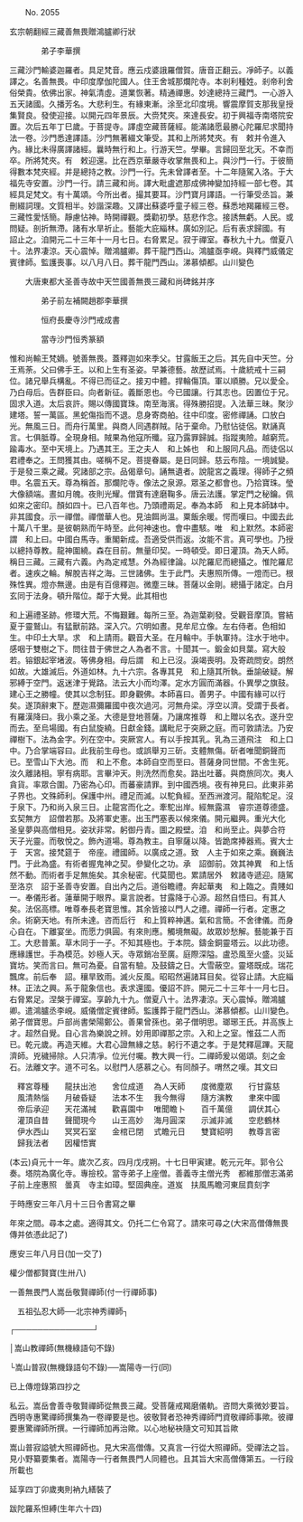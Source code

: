 ﻿　　No. 2055

玄宗朝翻經三藏善無畏贈鴻臚卿行狀

　　　　弟子李華撰


三藏沙門輸婆迦羅者。具足梵音。應云戍婆誐羅僧賀。唐音正翻云。凈師子。以義譯之。名善無畏。中印度摩伽陀國人。住王舍城那爛陀寺。本剎利種姓。剎帝利舍俗榮貴。依佛出家。神氣清虛。道業恢著。精通禪惠。妙達總持三藏門。一心游入五天諸國。久播芳名。大悲利生。有緣東漸。涂至北印度境。響震摩賀支那我皇授集賢良。發使迎接。以開元四年景辰。大赍梵夾。來達長安。初于興福寺南塔院安置。次后五年丁巳歲。于菩提寺。譯虛空藏菩薩經。能滿諸愿最勝心陀羅尼求聞持法一卷。沙門悉達譯語。沙門無著綴文筆受。其和上所將梵夾。有　敕并令進入內。緣比未得廣譯諸經。曩時無行和上。行游天竺。學畢。言歸回至北天。不幸而卒。所將梵夾。有　敕迎還。比在西京華嚴寺收掌無畏和上。與沙門一行。于彼簡得數本梵夾經。并是總持之教。沙門一行。先未曾譯者至。十二年隨駕入洛。于大福先寺安置。沙門一行。請三藏和尚。譯大毗盧遮那成佛神變加持經一部七卷。其經具足梵文。有十萬頌。今所出者。撮其要耳。沙門寶月譯語。一行筆受丞旨。兼刪綴詞理。文質相半。妙諧深趣。又譯出蘇婆呼童子經三卷。蘇悉地羯羅經三卷。三藏性愛恬簡。靜慮怗神。時開禪觀。獎勸初學。慈悲作念。接誘無虧。人民。或問疑。剖折無滯。諸有水旱祈止。藝能大庇緇林。廣如別記。后有表求歸國。有　詔止之。洎開元二十三年十一月七日。右脅累足。寂于禪室。春秋九十九。僧夏八十。法界凄涼。天心震悼。贈鴻臚卿。葬干龍門西山。鴻臚亟李峴。與釋門威儀定賓律師。監護喪事。以八月八日。葬干龍門西山。涕慕傾都。山川變色

　　大唐東都大圣善寺故中天竺國善無畏三藏和尚碑銘并序

　　　　弟子前左補闕趙郡李華撰


　　　　恒府長慶寺沙門戒成書


　　　　當寺沙門恒秀篆額


惟和尚輸王梵嫡。號善無畏。蓋釋迦如來季父。甘露飯王之后。其先自中天竺。分王焉荼。父曰佛手王。以和上生有圣姿。早兼德藝。故歷試焉。十歲統戒十三嗣位。諸兄舉兵構亂。不得已而征之。接刃中體。捍輪傷頂。軍以順勝。兄以愛全。乃白母后。告群臣曰。向者新征。義斷恩也。今已國讓。行其志也。因置位于兄。固求入道。太后哀許。賜以傳國寶珠。南至海濱。得殊勝招提。入法華三昧。聚沙建塔。誓一萬區。黑蛇傷指而不退。息身寄商舶。往中印度。密修禪誦。口放白光。無風三日。而舟行萬里。與商人同遇群賊。阽于棄命。乃慰怗徒侶。默誦真言。七俱胝尊。全現身相。賊果為他寇所殲。寇乃露罪歸誠。指蹤夷險。越窮荒。踰毒水。至中天境上。乃遇其王。王之夫人　和上姊也　和上服同凡品。而徒侶以君禮奉之。王問獲其由。嗟稱不足。菩提眷屬。是日同歸。慈云布陰。一境誠變。于是發三乘之藏。究諸部之宗。品偈章句。誦無遺者。說龍宮之義理。得師子之頻申。名震五天。尊為稱首。那爛陀寺。像法之泉源。眾圣之都會也。乃拾寶珠。瑩大像額端。晝如月魄。夜則光耀。僧寶有達磨鞠多。唐云法護。掌定門之秘鑰。佩如來之密印。顏如四十。已八百年也。乃頭禮兩足。奉為本師　和上見本師缽中。非其國食。示一禪僧。禪僧華人也。見油餌尚溫。粟飯余暖。愕而嘆曰。中國去此十萬八千里。是彼朝熟而午時至。此何神速也。會中盡駭。唯　和上默然。本師密謂　和上曰。中國白馬寺。重閣新成。吾適受供而返。汝能不言。真可學也。乃授以總持尊教。龍神圍繞。森在目前。無量印契。一時頓受。即日灌頂。為天人師。稱日三藏。三藏有六義。內為定戒慧。外為經律論。以陀羅尼而總攝之。惟陀羅尼者。速疾之輪。解脫吉祥之海。三世諸佛。生于此門。夫惠照所傳。一燈而已。根殊性異。燈亦無邊。由是有百億釋迦。微塵三昧。菩薩以金剛。總攝于諸定。白月玄同于法身。頓升階位。鄰于大覺。此其相也

和上遍禮圣跡。修環大荒。不悔艱難。每所三至。為迦葉剃發。受觀音摩頂。嘗結夏于靈鷲山。有猛獸前路。深入穴。穴明如晝。見牟尼立像。左右侍者。色相如生。中印土大旱。求　和上請雨。觀音大圣。在月輪中。手執軍持。注水于地中。感咽于雙樹之下。問往昔于佛世之人為者不言。十聞其一。鍛金如貝葉。寫大般若。镕銀起宰堵波。等佛身相。母后謂　和上已沒。淚竭喪明。及寄疏問安。朗然如故。大雄滅后。外道如林。九十六宗。各專其見　和上隨其所執。垂諭破疑。解邪縛于空門。返迷津于覺路。法云大小而均澤。定水方圓而滿器。仆異學之旗鼓。建心王之勝幢。使其以念制狂。即身觀佛。本師喜曰。善男子。中國有緣可以行矣。遂頂辭東下。歷迦濕彌羅國中夜次過河。河無舟梁。浮空以濟。受謂于長者。有羅漢降曰。我小乘之圣。大德是登地菩薩。乃讓席推尊　和上贈以名衣。遂升空而去。至烏場國。有白鼠旋繞。日獻金錢。講毗尼于突厥之庭。而可敦請法。乃安禪樹下。法為金字。列在空中。突厥宮人。有以手按其乳。乳為三道飛注　和上口中。乃合掌端容曰。此我前生母也。或誤舉刃三斫。支體無傷。斫者唯聞銅聲而已。至雪山下大池。而　和上不愈。本師自空而至曰。菩薩身同世間。不舍生死。汝久離諸相。寧有病耶。言畢沖天。則洗然而愈矣。路出吐蕃。與商旅同次。夷人貪貨。率眾合圍。乃密為心印。而蕃豪請罪。到中國西境。夜有神見曰。此東非弟子界也。文殊師利。保護中州。禮足而滅。以駝負經。至西洲渡河。龍陷駝足。沒于泉下。乃和尚入泉三日。止龍宮而化之。牽駝出岸。經無露濕　睿宗道尊德盛。玄契無方　詔僧若那。及將軍史憲。出玉門塞表以候來儀。開元繼興。重光大化　圣皇夢與高僧相見。姿狀非常。躬御丹青。圖之殿壁。洎　和尚至止。與夢合符　天子光靈。而敬悅之。飾內道場。尊為教主。自寧薩以降。皆跪席捧器焉。賓大士于　天宮。接梵筵于　帝座。禮國師。以廣成之道。致　人主于如來之乘。巍巍法門。于此為盛。有術者握鬼神之契。參變化之功。承　詔御前。效其神異　和上恬然不動。而術者手足無施矣。其余秘密。代莫聞也。累請居外　敕諸寺遞迎。隨駕至洛京　詔于圣善寺安置。自出內之后。道俗瞻禮。奔起華夷　和上臨之。貴賤如一。奉儀形者。蓮華開于眼界。稟言說者。甘露降于心源。超然自悟曰。有其人矣。法侶高標。唯尊奉長老寶思惟。其余皆接以門人之禮。禪師一行者。定惠之余。術窮天地。有所未達。咨而后行　和上質粹神邁。氣和言簡。不舍律儀。而身心自在。下離宴坐。而愿力俱圓。有來則應。觸境無礙。故眾妙愁解。藝能兼于百工。大悲普薰。草木同于一子。不知其極也。于本院。鑄金銅靈塔云。以此功德。應緣護世。手為模范。妙極人天。寺眾銷冶至廣。庭際深隘。盧恐風至火盛。災延寶坊。笑而言曰。無可為憂。自當有驗。及鼓鑄之日。大雪蔽空。靈塔既成。瑞花飄席。前后奉　詔。穰旱致雨。滅火反風。昭昭然遍諸耳目矣。從容止請。大庇緇林。正法之興。系于龍象信也。表求還國。優詔不許。開元二十三年十一月七日。右脅累足。涅槃于禪室。享齡九十九。僧夏八十。法界凄涼。天心震悼。贈鴻臚卿。遣鴻臚丞李峴。威儀僧定賓律師。監護葬于龍門西山。涕慕傾都。山川變色。弟子僧寶思。戶部尚書榮陽鄭公。善果曾孫也。弟子僧明思。瑯琊王氏。并高族上才。超然自覺。自心言為樂說之辨。妙用即禪那之宗。入和上之室。惟茲二人而已。乾元歲。再造天維。大君心證無緣之慈。躬行不遺之孝。于是梵釋扈蹕。天龍濟師。兇穢掃除。人只清凈。位光付囑。教大興一行。二禪師爰以偈頌。刻之金石。法離文字。道不可名。以慰門人感慕之心。有同顏子。喟然之嘆。其文曰

　釋宮尊種　　龍扶出池　　舍位成道
　為人天師　　度微塵眾　　行甘露慈
　風清熱惱　　月破昏疑　　法本不生
　我今無得　　隨方演教　　聿來中國
　帝后承迎　　天花滿裓　　歡喜園中
　唯聞瞻卜　　百千萬億　　調伏其心
　灌頂自昔　　聲聞現今　　山王高妙
　海月圓深　　示滅非滅　　空悲鶴林
　伊水西山　　冥冥石室　　金棺已閉
　式瞻元日　　雙寶紹明　　教尊言密
　歸我法者　　因權悟實　

(本云)貞元十一年。歲次乙亥。四月戊戌朔。十七日甲寅建。乾元元年。郭令公奏。塔院為廣化寺。專撿校。當寺弟子上座僧。善義寺主僧光秀　都維那僧志滿弟子前上座惠照　曇真　寺主如璋。堅固典座。道岌　扶風馬瞻河東屈賁刻字

于時應安三年八月十三日令書寫之畢

年來之間。尋本之處。適得其文。仍托二仁令寫了。請來可尋之(大宋高僧傳無畏傳并依憑此記了)

應安三年八月日(加一交了)

權少僧都賢寶(生卅八)

一善無畏門人嵩岳敬賢禪師(付一行禪師事)

　五祖弘忍大師──北宗神秀禪師┐

┌──────────────┘

│嵩山教禪師(無機綠語句不錄)

└嵩山普寂(無機錄語句不錄)──嵩陽寺一行(同)

已上傳燈錄第四抄之

私云。嵩岳會善寺敬賢禪師從無畏三藏。受菩薩戒羯磨儀軌。咨問大乘微妙要旨。西明寺惠驚禪師撰集為一卷禪要是也。彼敬賢者恐神秀禪師門資敬禪師事歟。彼禪要惠驚禪師所撰。一行禪師加再治歟。以心地秘袂隨文可知其旨歟

嵩山普寂謚號大照禪師也。見大宋高僧傳。又真言一行從大照禪師。受禪法之旨。見小野纂要集者。嵩陽寺一行者無畏門人同體也。且其旨大宋高僧傳第五。一行段所載也

延享四丁卯歲夷則衲九繕裝了

跋陀羅系怛縛(生年六十四)
